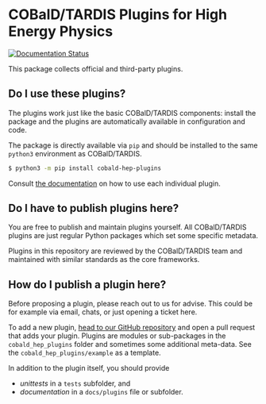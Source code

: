 # COBalD/TARDIS Plugins for High Energy Physics

[![Documentation Status](https://readthedocs.org/projects/cobald-hep-plugins/badge)](https://cobald-hep-plugins.readthedocs.io)

This package collects official and third-party plugins.

## Do I use these plugins?

The plugins work just like the basic COBalD/TARDIS components:
install the package and the plugins are automatically available
in configuration and code.

The package is directly available via `pip` and should be installed
to the same `python3` environment as COBalD/TARDIS.
```bash
$ python3 -m pip install cobald-hep-plugins
```

Consult [the documentation](https://cobald-hep-plugins.readthedocs.io)
on how to use each individual plugin.

## Do I have to publish plugins here?

You are free to publish and maintain plugins yourself.
All COBalD/TARDIS plugins are just regular Python packages
which set some specific metadata.

Plugins in this repository are reviewed by the COBalD/TARDIS team
and maintained with similar standards as the core frameworks.

## How do I publish a plugin here?

Before proposing a plugin, please reach out to us for advise.
This could be for example via email, chats, or just opening a ticket here.

To add a new plugin,
[head to our GitHub repository](https://github.com/MatterMiners/cobald-hep-plugins)
and open a pull request that adds your plugin.
Plugins are modules or sub-packages in the `cobald_hep_plugins` folder
and sometimes some additional meta-data.
See the `cobald_hep_plugins/example` as a template.

In addition to the plugin itself, you should provide
- *unittests* in a `tests` subfolder, and
- *documentation* in a `docs/plugins` file or subfolder.
